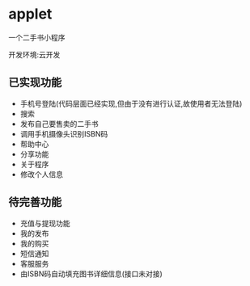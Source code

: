 # applet
一个二手书小程序

开发环境:云开发

## 已实现功能

- 手机号登陆(代码层面已经实现,但由于没有进行认证,故使用者无法登陆)
- 搜索
- 发布自己要售卖的二手书
- 调用手机摄像头识别ISBN码
- 帮助中心
- 分享功能
- 关于程序
- 修改个人信息

## 待完善功能

- 充值与提现功能
- 我的发布
- 我的购买
- 短信通知
- 客服服务
- 由ISBN码自动填充图书详细信息(接口未对接)

